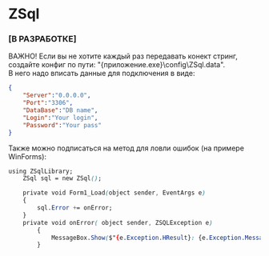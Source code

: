 # ZSql
### [В РАЗРАБОТКЕ]
ВАЖНО! Если вы не хотите каждый раз передавать конект стринг, создайте конфиг по пути: "{приложение.exe}\config\ZSql.data".    
В него надо вписать данные для подключения в виде:
```json
{
	"Server":"0.0.0.0",
	"Port":"3306",
	"DataBase":"DB name",
	"Login":"Your login",
	"Password":"Your pass"
}
```
Также можно подписаться на метод для ловли ошибок (на примере WinForms):
```css
using ZSqlLibrary;
	ZSql sql = new ZSql();

	private void Form1_Load(object sender, EventArgs e)
	{
	    sql.Error += onError;
	}
	private void onError( object sender, ZSQLException e)
        {
            MessageBox.Show($"{e.Exception.HResult}: {e.Exception.Message}", "Error!", MessageBoxButtons.OK, MessageBoxIcon.Error);
        }
```
